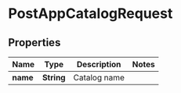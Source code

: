 

# PostAppCatalogRequest


## Properties

| Name | Type | Description | Notes |
|------------ | ------------- | ------------- | -------------|
|**name** | **String** | Catalog name |  |



